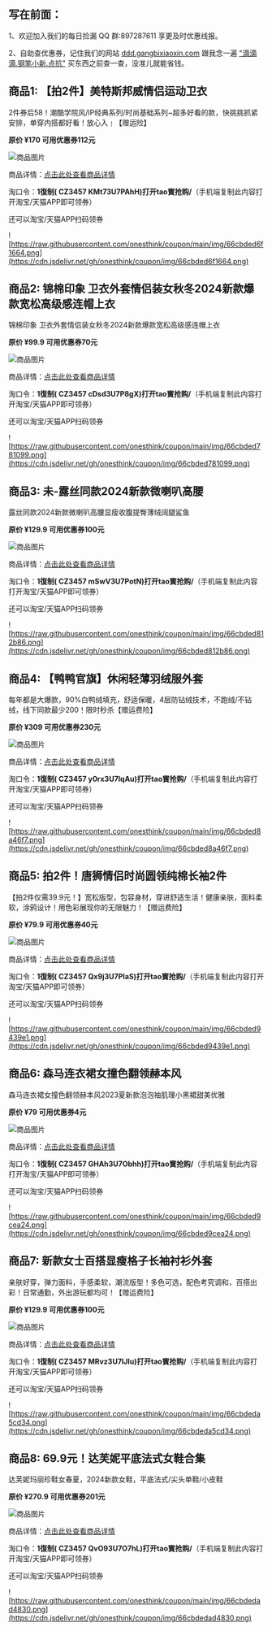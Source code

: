 ## 写在前面：

1、欢迎加入我们的每日捡漏 QQ 群:897287611 享更及时优惠线报。

2、自助查优惠券，记住我们的网站 [ddd.gangbixiaoxin.com](https://ddd.gangbixiaoxin.com) 跟我念一遍 ["滴滴滴.钢笔小新.点抗"](https://ddd.gangbixiaoxin.com) 买东西之前查一查，没准儿就能省钱。

## 商品1: 【拍2件】美特斯邦威情侣运动卫衣

2件券后58！潮酷学院风/IP经典系列/时尚基础系列~超多好看的款，快挑挑抓紧安排，单穿内搭都好看！放心入﹗【赠运险】

**原价 ¥170 可用优惠券112元**

![商品图片](https://img.alicdn.com/imgextra/i3/2069852777/O1CN01sgT7ef1WNurG1Rvkr_!!2069852777.jpg)

商品详情：[点击此处查看商品详情](https://s.click.taobao.com/t?e=m%3D2%26s%3DGpFL9G6N4mFw4vFB6t2Z2ueEDrYVVa64yK8Cckff7TVRAdhuF14FMUI5N63Z14g0J1gyddu7kN%2FWbLW7uhxyboGvCrJWHk1%2FTyVl44vrPmd3miNKHWpinpVm%2FOAUUFw71qrpxiwMoCNxc1AtbZGVS9RI4rqci%2B3MzyVmaVxvLyMLZMqoQW%2BfuKGzo1lVxIioO7ONs4Wbycm1cWeuKR214%2FrWxIf3toVseptZosLBOPqGHQ%2BPSeAunwcbHOjnObc4zE58wkWS%2BtQ4%2BfirBrx7mM7AMx9cWAx%2BEiM%2FlSG%2FbZRxGjFZD9iE7nDv5fKq3R3ZU1NVKZy3ECfGDF1NzTQoPw%3D%3D&amp;union_lens=lensId:TAPI@1724636870@21080e4e_2212_1918c5e36db_05a1@01)

淘口令：**1復制( CZ3457 KMt73U7PAhH)打开tao寳抢购/**（手机端复制此内容打开淘宝/天猫APP即可领券）</p>

还可以淘宝/天猫APP扫码领券

![https://raw.githubusercontent.com/onesthink/coupon/main/img/66cbded6f1664.png](https://cdn.jsdelivr.net/gh/onesthink/coupon/img/66cbded6f1664.png)

## 商品2: 锦棉印象 卫衣外套情侣装女秋冬2024新款爆款宽松高级感连帽上衣

锦棉印象 卫衣外套情侣装女秋冬2024新款爆款宽松高级感连帽上衣

**原价 ¥99.9 可用优惠券70元**

![商品图片](https://img.alicdn.com/bao/uploaded/i4/2213970100482/O1CN01Yg7sBJ1FQnseLXrWu_!!2213970100482.jpg)

商品详情：[点击此处查看商品详情](https://s.click.taobao.com/t?e=m%3D2%26s%3DoRHZIdU2Wadw4vFB6t2Z2ueEDrYVVa64XoO8tOebS%2BdRAdhuF14FMUI5N63Z14g08sviUM61dt3WbLW7uhxyboGvCrJWHk1%2FTyVl44vrPmd3miNKHWpinpVm%2FOAUUFw71qrpxiwMoCNxc1AtbZGVS4Rx4QXWQYf723MkCpNoLerNEPXytV9ALoS4zvCRUrquOCrxgt8PuTzRsv9oi4WNqfwE0gACh7EOn%2FAkR%2Bat1ldAbaK2Rqc3igwn8jUpDWk1VqwO9JzK96gbkJ5QxPS2Ci%2FKfJmqgrYAfWsUjZoD5RAw0UHhG9LT46vjUHNDOVSVDseal0NfMDXJpWvVCAyWdKJn5AyUbPoV&amp;union_lens=lensId:TAPI@1724636872@210751db_1250_1918c5e3dd3_4bea@01)

淘口令：**1復制( CZ3457 cDsd3U7P8gX)打开tao寳抢购/**（手机端复制此内容打开淘宝/天猫APP即可领券）</p>

还可以淘宝/天猫APP扫码领券

![https://raw.githubusercontent.com/onesthink/coupon/main/img/66cbded781099.png](https://cdn.jsdelivr.net/gh/onesthink/coupon/img/66cbded781099.png)

## 商品3: 未-露丝同款2024新款微喇叭高腰

露丝同款2024新款微喇叭高腰显瘦收腹提臀薄绒阔腿鲨鱼

**原价 ¥129.9 可用优惠券100元**

![商品图片](https://img.alicdn.com/bao/uploaded/i4/2217838817557/O1CN014gSaiE25hA3JLzShj_!!2217838817557.jpg)

商品详情：[点击此处查看商品详情](https://s.click.taobao.com/t?e=m%3D2%26s%3Dwlvm%2B3z%2Bm0hw4vFB6t2Z2ueEDrYVVa64XoO8tOebS%2BdRAdhuF14FMUI5N63Z14g0xq3IhSJN6GTWbLW7uhxyboGvCrJWHk1%2FTyVl44vrPmd3miNKHWpinpVm%2FOAUUFw71qrpxiwMoCNxc1AtbZGVS1kO4awpsr5C6p8Ib8dJaYbNEPXytV9ALoS4zvCRUrqusBPxwcHENRBW8sjyrikl4EliX3fiI4VGSPpb4LTPWArZ7zbPChqGg7CLBEY0JZye7R4lxYpmSyEbkJ5QxPS2Ci%2FKfJmqgrYAfWsUjZoD5RCizoGalAO9o43dcMB6CCHODseal0NfMDXJpWvVCAyWdKJn5AyUbPoV&amp;union_lens=lensId:TAPI@1724636874@213dab6b_1233_1918c5e4665_c194@01)

淘口令：**1復制( CZ3457 mSwV3U7PotN)打开tao寳抢购/**（手机端复制此内容打开淘宝/天猫APP即可领券）</p>

还可以淘宝/天猫APP扫码领券

![https://raw.githubusercontent.com/onesthink/coupon/main/img/66cbded812b86.png](https://cdn.jsdelivr.net/gh/onesthink/coupon/img/66cbded812b86.png)

## 商品4: 【鸭鸭官旗】休闲轻薄羽绒服外套

每年都是大爆款，90%白鸭绒填充，舒适保暖，4层防钻绒技术，不跑绒/不钻绒，线下同款最少200！限时秒杀【赠运费险】

**原价 ¥309 可用优惠券230元**

![商品图片](https://img.alicdn.com/imgextra/i3/13616081/O1CN01E274h41un95gAbHnd_!!13616081.jpg)

商品详情：[点击此处查看商品详情](https://s.click.taobao.com/t?e=m%3D2%26s%3DyxMfyVQY6otw4vFB6t2Z2ueEDrYVVa64yK8Cckff7TVRAdhuF14FMUI5N63Z14g01aH1Hk3GeOjWbLW7uhxyboGvCrJWHk1%2FTyVl44vrPmd3miNKHWpinpVm%2FOAUUFw71qrpxiwMoCNxc1AtbZGVS9KT%2FSLjFAVuvc4vHIasoseMHuv7RoNv0Q0jFsbsQ7KWsotAUJYScVnuJjF0XX7N0wv7bsoa1oSM5LndTcr5nQkklP66EqwQZD1hva%2FXPUmElbRMz6GTKAYZjQKfJ2UQf03O4wtQ3K90XH5t%2B8W%2BDyUMm%2FjyscJzr6RyntL%2BcfxeX0%2B3obhRTo5xKmPmpIKZsA%3D%3D&amp;union_lens=lensId:TAPI@1724636876@213faecf_1252_1918c5e4ffb_2c85@01)

淘口令：**1復制( CZ3457 y0rx3U7lqAu)打开tao寳抢购/**（手机端复制此内容打开淘宝/天猫APP即可领券）</p>

还可以淘宝/天猫APP扫码领券

![https://raw.githubusercontent.com/onesthink/coupon/main/img/66cbded8a46f7.png](https://cdn.jsdelivr.net/gh/onesthink/coupon/img/66cbded8a46f7.png)

## 商品5: 拍2件！唐狮情侣时尚圆领纯棉长袖2件

【拍2件仅需39.9元！】宽松版型，包容身材，穿进舒适生活！健康亲肤，面料柔软，涂鸦设计！用色彩展现你的无限魅力！【赠运费险】

**原价 ¥79.9 可用优惠券40元**

![商品图片](https://img.alicdn.com/i4/3357549645/O1CN01aYVkja2L7T2ETl2wm_!!3357549645.png)

商品详情：[点击此处查看商品详情](https://s.click.taobao.com/t?e=m%3D2%26s%3D%2BA%2B9aukeJFJw4vFB6t2Z2ueEDrYVVa64XoO8tOebS%2BdRAdhuF14FMUI5N63Z14g0MMgx22UI05bWbLW7uhxyboGvCrJWHk1%2FTyVl44vrPmd3miNKHWpinpVm%2FOAUUFw71qrpxiwMoCNxc1AtbZGVS5rHbFi7jj19g0RsJgeNNkMLZMqoQW%2BfuKGzo1lVxIiocbVKulCyl6x1XBUD0rnWKrM4SKdBzn7QLr4%2B7bEnUVGA3VpvXDVuL0sAYIwlwUEBfRFhZ89jhK04%2BfirBrx7mM7AMx9cWAx%2BEiM%2FlSG%2FbZS%2FO8Jqd9dwcWiDIEHN%2BT4tU1NVKZy3ECfGDF1NzTQoPw%3D%3D&amp;union_lens=lensId:TAPI@1724636878@216622e7_1260_1918c5e56d5_311b@01)

淘口令：**1復制( CZ3457 Qx9j3U7PIaS)打开tao寳抢购/**（手机端复制此内容打开淘宝/天猫APP即可领券）</p>

还可以淘宝/天猫APP扫码领券

![https://raw.githubusercontent.com/onesthink/coupon/main/img/66cbded9439e1.png](https://cdn.jsdelivr.net/gh/onesthink/coupon/img/66cbded9439e1.png)

## 商品6: 森马连衣裙女撞色翻领赫本风

森马连衣裙女撞色翻领赫本风2023夏新款泡泡袖肌理小黑裙甜美优雅

**原价 ¥79 可用优惠券4元**

![商品图片](https://img.alicdn.com/bao/uploaded/i3/4002489870/O1CN01cwkNmS2MmW9ZopKmh_!!4002489870.jpg)

商品详情：[点击此处查看商品详情](https://s.click.taobao.com/t?e=m%3D2%26s%3DcE78uFkURWpw4vFB6t2Z2ueEDrYVVa64yK8Cckff7TVRAdhuF14FMUbOiaPKrYsvRitN3%2FurF3zWbLW7uhxyboGvCrJWHk1%2FTyVl44vrPmd3miNKHWpinpVm%2FOAUUFw71qrpxiwMoCNxc1AtbZGVS6n1SkM9L1%2F3TUgebh2eQYQLZMqoQW%2BfuB6GmlJyRiVToyF83giXy5zyEUWeR9XfNppRbjtF8PT9tGjeMk9yC1Z1cgm0kBQHYvkLZ72Jz0xS5IeEjR87o%2FQbkJ5QxPS2CvnX0K6lzFdsSe1yE9I0w1%2FApieTXRnM7gdB%2FsHlecE1xiXvDf8DaRs%3D&amp;union_lens=lensId:TAPI@1724636881@2132b868_123b_1918c5e60ac_6c74@01)

淘口令：**1復制( CZ3457 GHAh3U7Obhh)打开tao寳抢购/**（手机端复制此内容打开淘宝/天猫APP即可领券）</p>

还可以淘宝/天猫APP扫码领券

![https://raw.githubusercontent.com/onesthink/coupon/main/img/66cbded9cea24.png](https://cdn.jsdelivr.net/gh/onesthink/coupon/img/66cbded9cea24.png)

## 商品7: 新款女士百搭显瘦格子长袖衬衫外套

亲肤好穿，弹力面料，手感柔软，潮流版型！多色可选，配色考究调和，百搭出彩！日常通勤，外出游玩都均可！【赠运费险】

**原价 ¥129.9 可用优惠券100元**

![商品图片](https://img.alicdn.com/i1/2218215017095/O1CN01SjIEv922HZ4IboIDn_!!2218215017095.jpg)

商品详情：[点击此处查看商品详情](https://s.click.taobao.com/t?e=m%3D2%26s%3DsNd%2FT27rpDdw4vFB6t2Z2ueEDrYVVa64XoO8tOebS%2BdRAdhuF14FMUbOiaPKrYsvxq3IhSJN6GTWbLW7uhxyboGvCrJWHk1%2FTyVl44vrPmd3miNKHWpinpVm%2FOAUUFw71qrpxiwMoCNxc1AtbZGVS9nponl%2FR5ugOHkv16OgCG7NEPXytV9ALoS4zvCRUrquxnXK33GYWCVefvBJkn%2BKrrtRSeL7hqJ1%2F3KOjy2ZbpXDoGwkgANLRBaK4HeB90I8WQjXL6LJcPMbkJ5QxPS2Ci%2FKfJmqgrYAfWsUjZoD5RDGnvFnmFSxfPqPTnYeScaZDseal0NfMDXJpWvVCAyWdKJn5AyUbPoV&amp;union_lens=lensId:TAPI@1724636884@2150150e_1243_1918c5e6d6c_08d6@01)

淘口令：**1復制( CZ3457 MRvz3U7lJlu)打开tao寳抢购/**（手机端复制此内容打开淘宝/天猫APP即可领券）</p>

还可以淘宝/天猫APP扫码领券

![https://raw.githubusercontent.com/onesthink/coupon/main/img/66cbdeda5cd34.png](https://cdn.jsdelivr.net/gh/onesthink/coupon/img/66cbdeda5cd34.png)

## 商品8: 69.9元！达芙妮平底法式女鞋合集

达芙妮玛丽珍鞋女春夏，2024新款女鞋，平底法式/尖头单鞋/小皮鞋

**原价 ¥270.9 可用优惠券201元**

![商品图片](https://img.alicdn.com/i1/2210879399571/O1CN01kOwW8S2KZZiwCld21_!!2210879399571.jpg)

商品详情：[点击此处查看商品详情](https://s.click.taobao.com/t?e=m%3D2%26s%3Dyj%2FE%2BfHqEAZw4vFB6t2Z2ueEDrYVVa64yK8Cckff7TVRAdhuF14FMUbOiaPKrYsv5x%2BIUlGKNpXWbLW7uhxyboGvCrJWHk1%2FTyVl44vrPmd3miNKHWpinpVm%2FOAUUFw71qrpxiwMoCNxc1AtbZGVS64RpEiFZ4RKryqmjwfvp4bNEPXytV9ALoS4zvCRUrqu7DVKqh2%2FwpmR2v4kzMBKDlwFrr%2F2vk%2FrhPamShnIGAia8o3Wun%2FqplbhIQHImLdWdDnMmEgLzLIbkJ5QxPS2Ci%2FKfJmqgrYAfWsUjZoD5RCJqsroOvELNxSnND8bgDUCDseal0NfMDXJpWvVCAyWdKJn5AyUbPoV&amp;union_lens=lensId:TAPI@1724636885@2132fb04_11fb_1918c5e72fb_91ff@01)

淘口令：**1復制( CZ3457 QvO93U7O7hL)打开tao寳抢购/**（手机端复制此内容打开淘宝/天猫APP即可领券）</p>

还可以淘宝/天猫APP扫码领券

![https://raw.githubusercontent.com/onesthink/coupon/main/img/66cbdedad4830.png](https://cdn.jsdelivr.net/gh/onesthink/coupon/img/66cbdedad4830.png)

